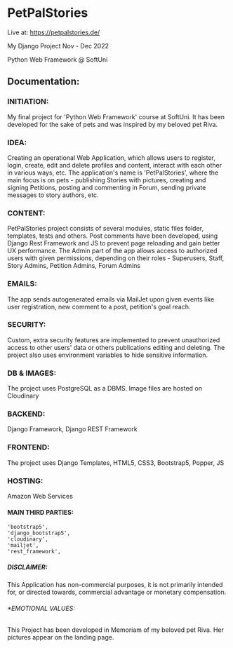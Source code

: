 # PetPalStories
Live at: https://petpalstories.de/

My Django Project Nov - Dec 2022

Python Web Framework @ SoftUni

## Documentation:

### INITIATION: 
My final project for 'Python Web Framework' course at SoftUni. It has been developed for the sake of pets and was inspired by my beloved pet Riva.

### IDEA: 
Creating an operational Web Application, which allows users to register, login, create, edit and delete profiles and content, interact with each other in various ways, etc. The application's name is 'PetPalStories', where the main focus is on pets - publishing Stories with pictures, creating and signing Petitions, posting and commenting in Forum, sending private messages to story authors, etc.

### CONTENT: 
PetPalStories project consists of several modules, static files folder, templates, tests and others. 
Post comments have been developed, using Django Rest Framework and JS to prevent page reloading and gain better UX performance.
The Admin part of the app allows access to authorized users with given permissions, depending on their roles - Superusers, Staff, Story Admins, Petition Admins, Forum Admins

### EMAILS: 
The app sends autogenerated emails via MailJet upon given events like user registration, new comment to a post, petition's goal reach.

### SECURITY: 
Custom, extra security features are implemented to prevent unauthorized access to other users' data or others publications editing and deleting. The project also uses environment variables to hide sensitive information. 

### DB & IMAGES: 
The project uses PostgreSQL as a DBMS. Image files are hosted on Cloudinary

### BACKEND: 
Django Framework, Django REST Framework

### FRONTEND: 
The project uses Django Templates, HTML5, CSS3, Bootstrap5, Popper, JS

### HOSTING: 
Amazon Web Services


#### MAIN THIRD PARTIES:

    'bootstrap5',
    'django_bootstrap5',
    'cloudinary',
    'mailjet',
    'rest_framework',


##### DISCLAIMER: 
This Application has non-commercial purposes, it is not primarily intended for, or directed towards, commercial advantage or monetary compensation.

###### *EMOTIONAL VALUES: 
This Project has been developed in Memoriam of my beloved pet Riva. Her pictures appear on the landing page.